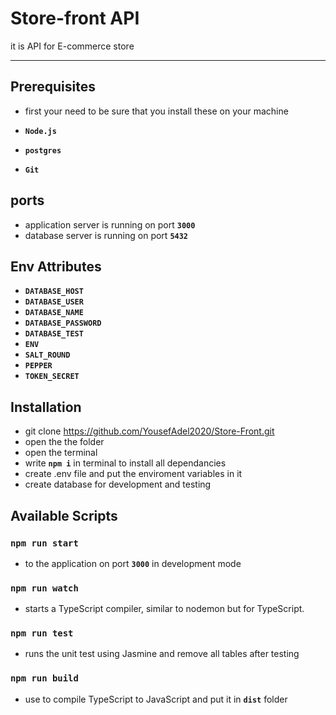 # Store-front API
it is API for E-commerce store

---

## Prerequisites

* first your need to be sure that you install these on your machine

* **`Node.js`**
* **`postgres`**
* **`Git`**

## ports

* application server is running on port **`3000`**
* database server is running on port **`5432`**

## Env Attributes

* **`DATABASE_HOST`**
* **`DATABASE_USER`** 
* **`DATABASE_NAME`** 
* **`DATABASE_PASSWORD`**
* **`DATABASE_TEST`**
* **`ENV`**
* **`SALT_ROUND`**
* **`PEPPER`**
* **`TOKEN_SECRET`**

## Installation

* git clone https://github.com/YousefAdel2020/Store-Front.git
* open the the folder
* open the terminal
* write **`npm i`** in terminal to install all dependancies
* create .env file and put the enviroment variables in it
* create database for development and testing

## Available Scripts

### `npm run start`

* to the application on port **`3000`** in development mode

### `npm run watch`

* starts a TypeScript compiler, similar to nodemon but for TypeScript.

### `npm run test`

* runs the unit test using Jasmine and remove all tables after testing

### `npm run build`

* use to compile TypeScript to JavaScript and put it in **`dist`** folder 
